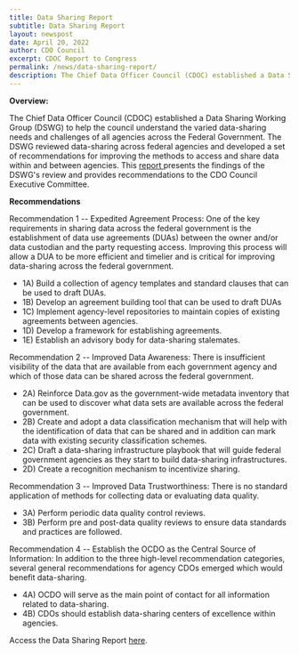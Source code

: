 ```yaml
---
title: Data Sharing Report
subtitle: Data Sharing Report
layout: newspost
date: April 20, 2022
author: CDO Council
excerpt: CDOC Report to Congress
permalink: /news/data-sharing-report/
description: The Chief Data Officer Council (CDOC) established a Data Sharing Working Group (DSWG) to help the council understand the varied data-sharing needs and challenges of all agencies across the Federal Government. ...
---
```

**Overview:**

The Chief Data Officer Council (CDOC) established a Data Sharing Working Group (DSWG) to help the council understand the varied data-sharing needs and challenges of all agencies across the Federal Government. The DSWG reviewed data-sharing across federal agencies and developed a set of recommendations for improving the methods to access and share data within and between agencies. This [report ](https://resources.data.gov/resources/2021_DSWG%20Recommendations_and_Findings_508/)presents the findings of the DSWG's review and provides recommendations to the CDO Council Executive Committee.

**Recommendations**

Recommendation 1 -- Expedited Agreement Process: One of the key requirements in sharing data across the federal government is the establishment of data use agreements (DUAs) between the owner and/or data custodian and the party requesting access. Improving this process will allow a DUA to be more efficient and timelier and is critical for improving data-sharing across the federal government.
- 1A) Build a collection of agency templates and standard clauses that can be used to draft DUAs.
- 1B) Develop an agreement building tool that can be used to draft DUAs
- 1C) Implement agency-level repositories to maintain copies of existing agreements between agencies.
- 1D) Develop a framework for establishing agreements.
- 1E) Establish an advisory body for data-sharing stalemates.

Recommendation 2 -- Improved Data Awareness: There is insufficient visibility of the data that are available from each government agency and which of those data can be shared across the federal government.
- 2A) Reinforce Data.gov as the government-wide metadata inventory that can be used to discover what data sets are available across the federal government.
- 2B) Create and adopt a data classification mechanism that will help with the identification of data that can be shared and in addition can mark data with existing security classification schemes.
- 2C) Draft a data-sharing infrastructure playbook that will guide federal government agencies as they start to build data-sharing infrastructures.
- 2D) Create a recognition mechanism to incentivize sharing.

Recommendation 3 -- Improved Data Trustworthiness: There is no standard application of methods for collecting data or evaluating data quality.
- 3A) Perform periodic data quality control reviews.
- 3B) Perform pre and post-data quality reviews to ensure data standards and practices are followed.

Recommendation 4 -- Establish the OCDO as the Central Source of Information: In addition to the three high-level recommendation categories, several general recommendations for agency CDOs emerged which would benefit data-sharing.
- 4A) OCDO will serve as the main point of contact for all information related to data-sharing.
- 4B) CDOs should establish data-sharing centers of excellence within agencies.

Access the Data Sharing Report [here](https://resources.data.gov/resources/2021_DSWG%20Recommendations_and_Findings_508/).